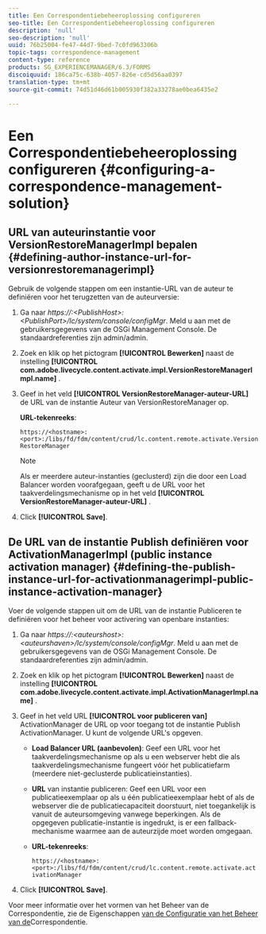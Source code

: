 ```yaml
---
title: Een Correspondentiebeheeroplossing configureren
seo-title: Een Correspondentiebeheeroplossing configureren
description: 'null'
seo-description: 'null'
uuid: 76b25004-fe47-44d7-9bed-7c0fd963306b
topic-tags: correspondence-management
content-type: reference
products: SG_EXPERIENCEMANAGER/6.3/FORMS
discoiquuid: 186ca75c-638b-4057-826e-cd5d56aa0397
translation-type: tm+mt
source-git-commit: 74d51d46d61b005930f382a33278ae0bea6435e2

---
```



# Een Correspondentiebeheeroplossing configureren {#configuring-a-correspondence-management-solution}

## URL van auteurinstantie voor VersionRestoreManagerImpl bepalen {#defining-author-instance-url-for-versionrestoremanagerimpl}

Gebruik de volgende stappen om een instantie-URL van de auteur te definiëren voor het terugzetten van de auteurversie:

1. Ga naar *https://:&lt;PublishHost>:&lt;PublishPort>/lc/system/console/configMgr*. Meld u aan met de gebruikersgegevens van de OSGi Management Console. De standaardreferenties zijn admin/admin.
1. Zoek en klik op het pictogram **[!UICONTROL Bewerken]** naast de instelling **[!UICONTROL com.adobe.livecycle.content.activate.impl.VersionRestoreManagerImpl.name]** .
1. Geef in het veld **[!UICONTROL VersionRestoreManager-auteur-URL]** de URL van de instantie Auteur van VersionRestoreManager op.

   **URL-tekenreeks**:

   `https://<hostname>:<port>:/libs/fd/fdm/content/crud/lc.content.remote.activate.VersionRestoreManager`

   >[!NOTE]
   >
   >Als er meerdere auteur-instanties (geclusterd) zijn die door een Load Balancer worden voorafgegaan, geeft u de URL voor het taakverdelingsmechanisme op in het veld **[!UICONTROL VersionRestoreManager-auteur-URL]** .

1. Click **[!UICONTROL Save]**.

## De URL van de instantie Publish definiëren voor ActivationManagerImpl (public instance activation manager) {#defining-the-publish-instance-url-for-activationmanagerimpl-public-instance-activation-manager}

Voer de volgende stappen uit om de URL van de instantie Publiceren te definiëren voor het beheer voor activering van openbare instanties:

1. Ga naar *https://:&lt;auteurshost>:&lt;auteurshaven>/lc/system/console/configMgr*. Meld u aan met de gebruikersgegevens van de OSGi Management Console. De standaardreferenties zijn admin/admin.
1. Zoek en klik op het pictogram **[!UICONTROL Bewerken]** naast de instelling **[!UICONTROL com.adobe.livecycle.content.activate.impl.ActivationManagerImpl.name]** .
1. Geef in het veld URL **[!UICONTROL voor publiceren van]** ActivationManager de URL op voor toegang tot de instantie Publish ActivationManager. U kunt de volgende URL&#39;s opgeven.

   * **Load Balancer URL (aanbevolen)**: Geef een URL voor het taakverdelingsmechanisme op als u een webserver hebt die als taakverdelingsmechanisme fungeert vóór het publicatiefarm (meerdere niet-geclusterde publicatieinstanties).
   * **URL** van instantie publiceren: Geef een URL voor een publicatieexemplaar op als u één publicatieexemplaar hebt of als de webserver die de publicatiecapaciteit doorstuurt, niet toegankelijk is vanuit de auteursomgeving vanwege beperkingen. Als de opgegeven publicatie-instantie is ingedrukt, is er een fallback-mechanisme waarmee aan de auteurzijde moet worden omgegaan.
   * **URL-tekenreeks**:

      `https://<hostname>:<port>:/libs/fd/fdm/content/crud/lc.content.remote.activate.activationManager`

1. Click **[!UICONTROL Save]**.

Voor meer informatie over het vormen van het Beheer van de Correspondentie, zie de Eigenschappen [van de Configuratie van het Beheer van de](https://helpx.adobe.com/aem-forms/6-2/cm-configuration-properties.html)Correspondentie.
